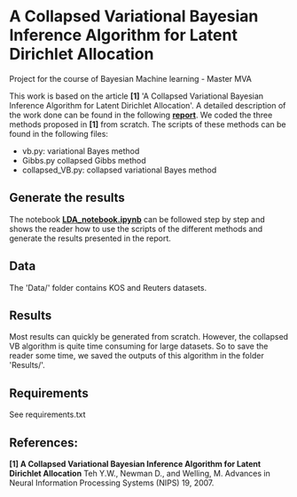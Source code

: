 # A Collapsed Variational Bayesian Inference Algorithm for Latent Dirichlet Allocation
Project for the course of Bayesian Machine learning - Master MVA

This work is based on the article **[1]** 'A Collapsed Variational Bayesian Inference Algorithm for Latent Dirichlet Allocation'. A detailed description of the work done can be found in the following [**report**](https://github.com/cosasha97/collapsed-VB-inference-LDA/blob/main/report.pdf). We coded the three methods proposed in **[1]** from scratch. The scripts of these methods can be found in the following files:
- vb.py:  variational Bayes method
- Gibbs.py collapsed Gibbs method
- collapsed_VB.py: collapsed variational Bayes method

## Generate the results
The notebook [**LDA_notebook.ipynb**](https://github.com/cosasha97/collapsed-VB-inference-LDA/blob/main/LDA_notebook.ipynb) can be followed step by step and shows the reader how to use the scripts of the different methods and generate the results presented in the report.

## Data
The 'Data/' folder contains KOS and Reuters datasets. 

## Results
Most results can quickly be generated from scratch. However, the collapsed VB algorithm is quite time consuming for large datasets. So to save the reader some time, we saved the outputs of this algorithm in the folder 'Results/'.

## Requirements
See requirements.txt

## References:
**[1] A Collapsed Variational Bayesian Inference Algorithm for Latent Dirichlet Allocation**
Teh Y.W., Newman D., and Welling, M.
Advances in Neural Information Processing Systems (NIPS) 19, 2007.
